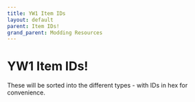 ```yaml
---
title: YW1 Item IDs
layout: default
parent: Item IDs!
grand_parent: Modding Resources
---
```

# YW1 Item IDs!
These will be sorted into the different types - with IDs in hex for convenience.

